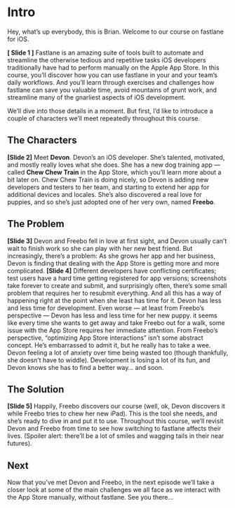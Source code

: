 # Intro
Hey, what’s up everybody, this is Brian. Welcome to our course on fastlane for iOS. 
<!-- Briefly introduce fastlane, then segue immediately to our framing characters -->
**[ Slide 1 ]**
Fastlane is an amazing suite of tools built to automate and streamline the otherwise tedious and repetitive tasks iOS developers traditionally have had to perform manually on the Apple App Store. 
In this course, you’ll discover how you can use fastlane in your and your team’s daily workflows. And you’ll  learn through exercises and challenges how fastlane can save you valuable time, avoid mountains of grunt work, and streamline many of the gnarliest aspects of iOS development. 
<!-- Introduce fastlane better. 
It's open source, MIT. -->
We’ll dive into those details in a moment. But first, I’d like to introduce a couple of characters we’ll meet repeatedly throughout this course.
## The Characters
**[Slide 2]**
Meet **Devon**. Devon’s an iOS developer. She’s talented, motivated, and mostly really loves what she does. She has a new dog training app — called **Chew Chew Train** in the App Store, which you’ll learn more about a bit later on. 
Chew Chew Train is doing nicely, so Devon is adding new developers and testers to her team, and starting to extend her app for additional devices and locales.  She’s also discovered a real love for puppies, and so she’s just adopted one of her very own, named **Freebo**. 
## The Problem
**[Slide 3]**
Devon and Freebo fell in love at first sight, and Devon usually can’t wait to finish work so she can play with her new best friend. But increasingly, there’s a problem: As she grows her app and her business, Devon is finding that dealing with the App Store is getting more and more complicated. 
**[Slide 4]**
Different developers have conflicting certificates; test users have a hard time getting registered for app versions; screenshots take forever to create and submit, and surprisingly often, there’s some small problem that requires her to resubmit everything. And all this has a way of happening right at the point when she least has time for it. 
Devon has less and less time for development. Even worse — at least from Freebo’s perspective — Devon has less and less time for her new puppy. it seems like every time she wants to get away and take Freebo out for a walk, some issue with the App Store requires her immediate attention. 
From Freebo’s perspective, “optimizing App Store interactions” isn’t some abstract concept. He’s embarrassed to admit it, but he really has to take a wee. Devon feeling a lot of anxiety over time being wasted too (though thankfully, she doesn’t have to widdle). Development is losing a lot of its fun, and Devon knows she has to find a better way… and soon.
## The Solution
**[Slide 5]**
Happily, Freebo discovers our course (well, ok, Devon discovers it while Freebo tries to chew her new iPad). This is the tool she needs, and she’s ready to dive in and put it to use.
Throughout this course, we’ll revisit Devon and Freebo from time to see how switching to fastlane affects their lives. (Spoiler alert: there’ll be a lot of smiles and wagging tails in their near futures).
## Next
Now that you’ve met Devon and Freebo, in the next episode we’ll take a closer look at some of the main challenges we all face as we interact with the App Store manually, without fastlane. See you there…